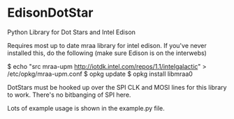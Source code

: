 # EdisonDotStar
Python Library for Dot Stars and Intel Edison

Requires most up to date mraa library for intel edison. If you've never installed this, do the following (make sure Edison is on the interwebs)

$ echo "src mraa-upm http://iotdk.intel.com/repos/1.1/intelgalactic" > /etc/opkg/mraa-upm.conf
$ opkg update
$ opkg install libmraa0

DotStars must be hooked up over the SPI CLK and MOSI lines for this library to work. There's no bitbanging of SPI here. 

Lots of example usage is shown in the example.py file. 

